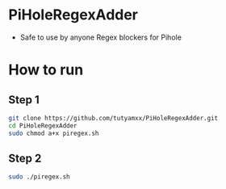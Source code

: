 # PiHoleRegexAdder

* Safe to use by anyone Regex blockers for Pihole

# How to run

## Step 1
``` bash
git clone https://github.com/tutyamxx/PiHoleRegexAdder.git
cd PiHoleRegexAdder
sudo chmod a+x piregex.sh
```

## Step 2

``` bash
sudo ./piregex.sh
```
